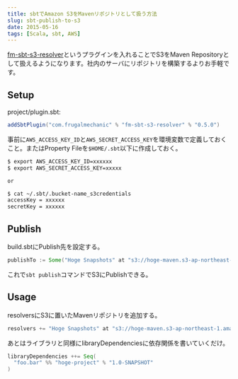 ```yaml
---
title: sbtでAmazon S3をMavenリポジトリとして扱う方法
slug: sbt-publish-to-s3
date: 2015-05-16
tags: [Scala, sbt, AWS]
---
```


[fm-sbt-s3-resolver](https://github.com/frugalmechanic/fm-sbt-s3-resolver)というプラグインを入れることでS3をMaven Repositoryとして扱えるようになります。社内のサーバにリポジトリを構築するよりお手軽です。

## Setup

project/plugin.sbt:

```scala
addSbtPlugin("com.frugalmechanic" % "fm-sbt-s3-resolver" % "0.5.0")
```

事前に`AWS_ACCESS_KEY_ID`と`AWS_SECRET_ACCESS_KEY`を環境変数で定義しておくこと。またはProperty Fileを`$HOME/.sbt`以下に作成しておく。

```sh
$ export AWS_ACCESS_KEY_ID=xxxxxx
$ export AWS_SECRET_ACCESS_KEY=xxxxx

or

$ cat ~/.sbt/.bucket-name_s3credentials
accessKey = xxxxxx
secretKey = xxxxxx
```

## Publish

build.sbtにPublish先を設定する。

```scala
publishTo := Some("Hoge Snapshots" at "s3://hoge-maven.s3-ap-northeast-1.amazonaws.com/hoge/snapshots")
```

これで`sbt publish`コマンドでS3にPublishできる。

## Usage
resolversにS3に置いたMavenリポジトリを追加する。

```scala
resolvers += "Hoge Snapshots" at "s3://hoge-maven.s3-ap-northeast-1.amazonaws.com/hoge/snapshots"
```

あとはライブラリと同様にlibraryDependenciesに依存関係を書いていくだけ。

```scala
libraryDependencies ++= Seq(
  "foo.bar" %% "hoge-project" % "1.0-SNAPSHOT"
)
```
